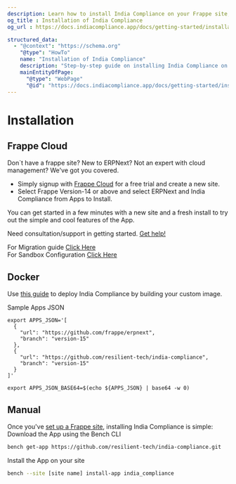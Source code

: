```yaml
---
description: Learn how to install India Compliance on your Frappe site, whether self-hosted or on Frappe Cloud.
og_title : Installation of India Compliance
og_url : https://docs.indiacompliance.app/docs/getting-started/installation

structured_data:
  - "@context": "https://schema.org"
    "@type": "HowTo"
    name: "Installation of India Compliance"
    description: "Step-by-step guide on installing India Compliance on your Frappe site."
    mainEntityOfPage:
      "@type": "WebPage"
      "@id": "https://docs.indiacompliance.app/docs/getting-started/installation"
---
```


# Installation

## Frappe Cloud

Don`t have a frappe site? New to ERPNext? Not an expert with cloud management? We've got you covered.

- Simply signup with [Frappe Cloud](https://frappecloud.com/dashboard/signup?referrer=99df7a8f) for a free trial and create a new site.
- Select Frappe Version-14 or above and select ERPNext and India Compliance from Apps to Install.

You can get started in a few minutes with a new site and a fresh install to try out the simple and cool features of the App.

Need consultation/support in getting started. [Get help!](mailto:info@resilient.tech)

For Migration guide [Click Here](../developer-guide/migrating-from-v13.md)  
For Sandbox Configuration [Click Here](../developer-guide/sandbox.md)

## Docker

Use [this guide](https://github.com/frappe/frappe_docker/blob/main/docs/custom-apps.md) to deploy India Compliance by building your custom image.

Sample Apps JSON

```shell
export APPS_JSON='[
  {
    "url": "https://github.com/frappe/erpnext",
    "branch": "version-15"
  },
  {
    "url": "https://github.com/resilient-tech/india-compliance",
    "branch": "version-15"
  }
]'

export APPS_JSON_BASE64=$(echo ${APPS_JSON} | base64 -w 0)
```

## Manual

Once you've [set up a Frappe site](https://frappeframework.com/docs/v14/user/en/installation/), installing India Compliance is simple:
Download the App using the Bench CLI

```sh
bench get-app https://github.com/resilient-tech/india-compliance.git
```

Install the App on your site

```sh
bench --site [site name] install-app india_compliance
```
